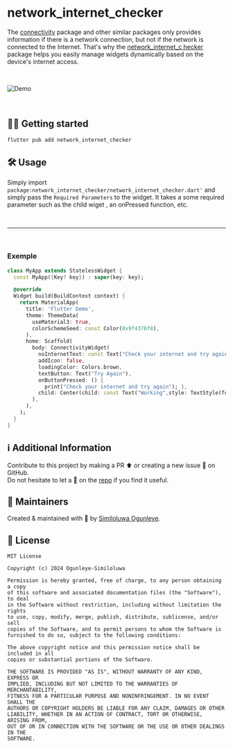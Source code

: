 # network_internet_checker

The [connectivity](https://pub.dev/packages/connectivity) package and other similar packages only
provides information if there is a network connection, but not if the network is connected to 
the Internet. That's why the 
[network_internet_c hecker](https://github.com/Ogunleye-Similoluwa/network_internet-checker) package
helps you easily manage widgets dynamically based on the device's internet access.

<br>

![Demo](demo/demo.gif)

<br>

## 🧑‍💻 Getting started

```bash
flutter pub add network_internet_checker
```

## 🛠️ Usage


Simply import `package:network_internet_checker/network_internet_checker.dart'` and simply
pass the `Required Parameters` to the  widget. It takes a some required parameter such as the child wiget , an onPressed function, etc.



<br>

---

<br>

### Exemple

```dart
class MyApp extends StatelessWidget {
  const MyApp({Key? key}) : super(key: key);

  @override
  Widget build(BuildContext context) {
    return MaterialApp(
      title: 'Flutter Demo',
      theme: ThemeData(
        useMaterial3: true,
        colorSchemeSeed: const Color(0x9f4376f8),
      ),
      home: Scaffold(
        body: ConnectivityWidget(
          noInternetText: const Text("Check your internet and try again", ),
          addIcon: false,
          loadingColor: Colors.brown,
          textButton: Text("Try Again"),
          onButtonPressed: () {
            print("Check your internet and try again"); },
          child: Center(child: const Text("Working",style: TextStyle(fontSize: 20),)),
        ),
      ),
    );
  }
}
```


## ℹ️ Additional Information
Contribute to this project by making a PR ⬆️ or creating a new issue 🐞 on GitHub.
<br>
Do not hesitate to let a 🌟 on the [repo](https://github.com/Ogunleye-Similoluwa/network_connectivity.git) if you find it useful.

## 👷 Maintainers
Created & maintained with 💖 by [Similoluwa Ogunleye](https://www.linkedin.com/in/ogunleye-similoluwa-7b16a1250/).


## 📄 License

```
MIT License

Copyright (c) 2024 Ogunleye-Similoluwa

Permission is hereby granted, free of charge, to any person obtaining a copy
of this software and associated documentation files (the "Software"), to deal
in the Software without restriction, including without limitation the rights
to use, copy, modify, merge, publish, distribute, sublicense, and/or sell
copies of the Software, and to permit persons to whom the Software is
furnished to do so, subject to the following conditions:

The above copyright notice and this permission notice shall be included in all
copies or substantial portions of the Software.

THE SOFTWARE IS PROVIDED "AS IS", WITHOUT WARRANTY OF ANY KIND, EXPRESS OR
IMPLIED, INCLUDING BUT NOT LIMITED TO THE WARRANTIES OF MERCHANTABILITY,
FITNESS FOR A PARTICULAR PURPOSE AND NONINFRINGEMENT. IN NO EVENT SHALL THE
AUTHORS OR COPYRIGHT HOLDERS BE LIABLE FOR ANY CLAIM, DAMAGES OR OTHER
LIABILITY, WHETHER IN AN ACTION OF CONTRACT, TORT OR OTHERWISE, ARISING FROM,
OUT OF OR IN CONNECTION WITH THE SOFTWARE OR THE USE OR OTHER DEALINGS IN THE
SOFTWARE.



```
